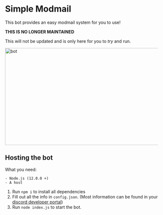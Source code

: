 Simple Modmail
==================

This bot provides an easy modmail system for you to use!

**THIS IS NO LONGER MAINTAINED**

This will not be updated and is only here for you to *try* and run.

<img src="https://socialify.git.ci/milanmdev/modmail/image?description=1&font=Raleway&forks=1&issues=1&language=1&logo=https://github.com/milanmdev/simple-modmail/tree/master/assets/discord-logo.png&owner=1&pattern=Circuit%20Board&pulls=1&stargazers=1&theme=Light" alt="bot" width="640" height="320" />

## Hosting the bot

What you need:
```
- Node.js (12.0.0 +)
- A host
```

1. Run `npm i` to install all dependencies
2. Fill out all the info in `config.json`. (Most information can be found in your [discord developer portal](https://discord.com/developers))
3. Run `node index.js` to start the bot.
